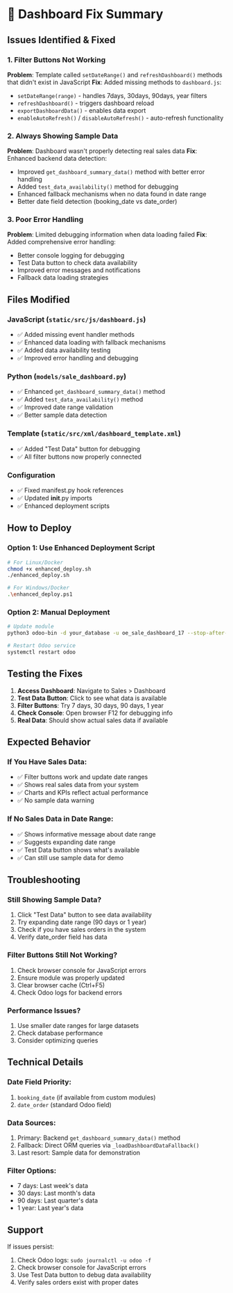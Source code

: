 # 🔧 Dashboard Fix Summary

## Issues Identified & Fixed

### 1. **Filter Buttons Not Working**
**Problem**: Template called `setDateRange()` and `refreshDashboard()` methods that didn't exist in JavaScript
**Fix**: Added missing methods to `dashboard.js`:
- `setDateRange(range)` - handles 7days, 30days, 90days, year filters
- `refreshDashboard()` - triggers dashboard reload
- `exportDashboardData()` - enables data export
- `enableAutoRefresh()` / `disableAutoRefresh()` - auto-refresh functionality

### 2. **Always Showing Sample Data**
**Problem**: Dashboard wasn't properly detecting real sales data
**Fix**: Enhanced backend data detection:
- Improved `get_dashboard_summary_data()` method with better error handling
- Added `test_data_availability()` method for debugging
- Enhanced fallback mechanisms when no data found in date range
- Better date field detection (booking_date vs date_order)

### 3. **Poor Error Handling**
**Problem**: Limited debugging information when data loading failed
**Fix**: Added comprehensive error handling:
- Better console logging for debugging
- Test Data button to check data availability
- Improved error messages and notifications
- Fallback data loading strategies

## Files Modified

### JavaScript (`static/src/js/dashboard.js`)
- ✅ Added missing event handler methods
- ✅ Enhanced data loading with fallback mechanisms
- ✅ Added data availability testing
- ✅ Improved error handling and debugging

### Python (`models/sale_dashboard.py`)
- ✅ Enhanced `get_dashboard_summary_data()` method
- ✅ Added `test_data_availability()` method
- ✅ Improved date range validation
- ✅ Better sample data detection

### Template (`static/src/xml/dashboard_template.xml`)
- ✅ Added "Test Data" button for debugging
- ✅ All filter buttons now properly connected

### Configuration
- ✅ Fixed manifest.py hook references
- ✅ Updated __init__.py imports
- ✅ Enhanced deployment scripts

## How to Deploy

### Option 1: Use Enhanced Deployment Script
```bash
# For Linux/Docker
chmod +x enhanced_deploy.sh
./enhanced_deploy.sh

# For Windows/Docker
.\enhanced_deploy.ps1
```

### Option 2: Manual Deployment
```bash
# Update module
python3 odoo-bin -d your_database -u oe_sale_dashboard_17 --stop-after-init

# Restart Odoo service
systemctl restart odoo
```

## Testing the Fixes

1. **Access Dashboard**: Navigate to Sales > Dashboard
2. **Test Data Button**: Click to see what data is available
3. **Filter Buttons**: Try 7 days, 30 days, 90 days, 1 year
4. **Check Console**: Open browser F12 for debugging info
5. **Real Data**: Should show actual sales data if available

## Expected Behavior

### If You Have Sales Data:
- ✅ Filter buttons work and update date ranges
- ✅ Shows real sales data from your system
- ✅ Charts and KPIs reflect actual performance
- ✅ No sample data warning

### If No Sales Data in Date Range:
- ✅ Shows informative message about date range
- ✅ Suggests expanding date range
- ✅ Test Data button shows what's available
- ✅ Can still use sample data for demo

## Troubleshooting

### Still Showing Sample Data?
1. Click "Test Data" button to see data availability
2. Try expanding date range (90 days or 1 year)
3. Check if you have sales orders in the system
4. Verify date_order field has data

### Filter Buttons Still Not Working?
1. Check browser console for JavaScript errors
2. Ensure module was properly updated
3. Clear browser cache (Ctrl+F5)
4. Check Odoo logs for backend errors

### Performance Issues?
1. Use smaller date ranges for large datasets
2. Check database performance
3. Consider optimizing queries

## Technical Details

### Date Field Priority:
1. `booking_date` (if available from custom modules)
2. `date_order` (standard Odoo field)

### Data Sources:
1. Primary: Backend `get_dashboard_summary_data()` method
2. Fallback: Direct ORM queries via `_loadDashboardDataFallback()`
3. Last resort: Sample data for demonstration

### Filter Options:
- 7 days: Last week's data
- 30 days: Last month's data  
- 90 days: Last quarter's data
- 1 year: Last year's data

## Support

If issues persist:
1. Check Odoo logs: `sudo journalctl -u odoo -f`
2. Check browser console for JavaScript errors
3. Use Test Data button to debug data availability
4. Verify sales orders exist with proper dates
